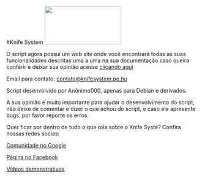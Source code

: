 #Knife System <img src="http://i.imgur.com/VvXt9CP.png" width="200px" height="100px">

O script agora possuí um web site onde você encontrará todas as suas funcionalidades descritas uma a uma na sua documentação
caso queira conferir e deixar sua opinião acesse [clicando aqui](http://knifesystem.pe.hu)

Email para contato: contato@knifesystem.pe.hu

Script desenvolvido por Anônimo000, apenas para Debian e derivados.

A sua opinião é muito importante para ajudar o desenvolvimento do script, não deixe de comentar e dizer o que achou do script, e caso ele apresente bugs, por favor reporte os erros.

Quer ficar por dentro de tudo o que rola sobre o Knife Syste? Confira nossas redes socias:

[Comunidade no Google](https://plus.google.com/communities/107206313729931554307)

[Página no Facebook](https://www.facebook.com/knifesystem)

[Vídeos demonstrativos](https://www.youtube.com/playlist?list=PLCIr9l-Sk3VB8fCO_psVJOHFmoRqRRxPl)
